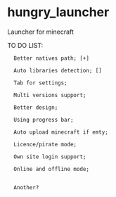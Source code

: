 hungry_launcher
===============

Launcher for minecraft

TO DO LIST:

      Better natives path; [+]
	  
	  Auto libraries detection; []

      Tab for settings;

      Multi versions support;

      Better design; 
      
      Using progress bar;

      Auto upload minecraft if emty; 

      Licence/pirate mode;

      Own site login support; 

      Online and offline mode; 
	  

      Another? 

